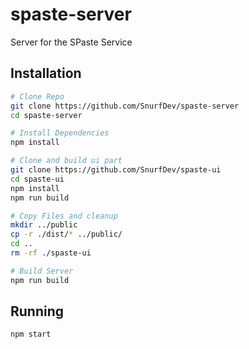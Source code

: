 # spaste-server
Server for the SPaste Service

## Installation
```bash
# Clone Repo
git clone https://github.com/SnurfDev/spaste-server
cd spaste-server

# Install Dependencies
npm install

# Clone and build ui part
git clone https://github.com/SnurfDev/spaste-ui
cd spaste-ui
npm install
npm run build

# Copy Files and cleanup
mkdir ../public
cp -r ./dist/* ../public/
cd ..
rm -rf ./spaste-ui

# Build Server
npm run build
```

## Running
```bash
npm start
```